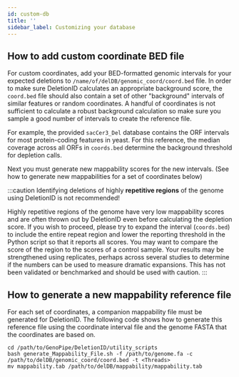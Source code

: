 ```yaml
---
id: custom-db
title: ''
sidebar_label: Customizing your database
---
```


## How to add custom coordinate BED file

For custom coordinates, add your BED-formatted genomic intervals for your expected deletions to `/name/of/delDB/genomic_coord/coord.bed` file. In order to make sure DeletionID calculates an appropriate background score, the `coord.bed` file should also contain a set of other "background" intervals of similar features or random coordinates. A handful of coordinates is not sufficient to calculate a robust background calculation so make sure you sample a good number of intervals to create the reference file.

For example, the provided `sacCer3_Del` database contains the ORF intervals for most protein-coding features in yeast. For this reference, the median coverage across all ORFs in `coords.bed` determine the background threshold for depletion calls.

Next you must generate new mappability scores for the new intervals. (See how to generate new mappabilities for a set of coordinates below)

:::caution
Identifying deletions of highly __repetitive regions__ of the genome using DeletionID is not recommended!

Highly repetitive regions of the genome have very low mappability scores and are often thrown out by DeletionID even before calculating the depletion score. If you wish to proceed, please try to expand the interval (`coords.bed`) to include the entire repeat region and lower the reporting threshold in the Python script so that it reports all scores. You may want to compare the score of the region to the scores of a control sample. Your results may be strengthened using replicates, perhaps across several studies to determine if the numbers can be used to measure dramatic expansions. This has not been validated or benchmarked and should be used with caution.
:::


## How to generate a new mappability reference file

For each set of coordinates, a companion mappability file must be generated for DeletionID. The following code shows how to generate this reference file using the coordinate interval file and the genome FASTA that the coordinates are based on.

```
cd /path/to/GenoPipe/DeletionID/utility_scripts
bash generate_Mappability_File.sh -f /path/to/genome.fa -c /path/to/delDB/genomic_coord/coord.bed -t <Threads>
mv mappability.tab /path/to/delDB/mappability/mappability.tab
```
